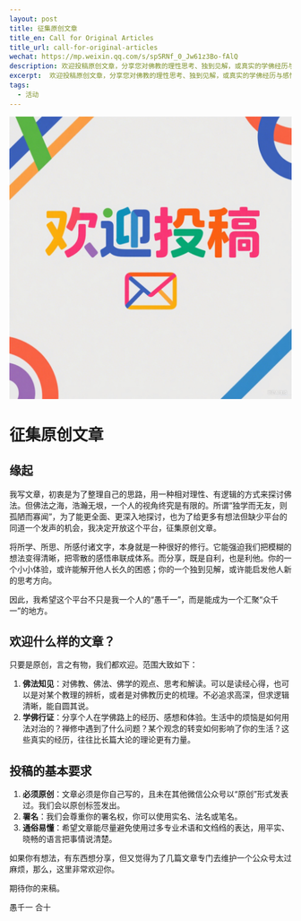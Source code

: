 ```yaml
---
layout: post
title: 征集原创文章
title_en: Call for Original Articles
title_url: call-for-original-articles
wechat: https://mp.weixin.qq.com/s/spSRNf_0_Jw61z3Bo-fAlQ
description: 欢迎投稿原创文章，分享您对佛教的理性思考、独到见解，或真实的学佛经历与感悟。
excerpt:  欢迎投稿原创文章，分享您对佛教的理性思考、独到见解，或真实的学佛经历与感悟。
tags:
  - 活动
---
```


![](../images/2025-06-27-11-49-12.png)

# 征集原创文章

## 缘起

我写文章，初衷是为了整理自己的思路，用一种相对理性、有逻辑的方式来探讨佛法。但佛法之海，浩瀚无垠，一个人的视角终究是有限的。所谓“独学而无友，则孤陋而寡闻”，为了能更全面、更深入地探讨，也为了给更多有想法但缺少平台的同道一个发声的机会，我决定开放这个平台，征集原创文章。

将所学、所思、所感付诸文字，本身就是一种很好的修行。它能强迫我们把模糊的想法变得清晰，把零散的感悟串联成体系。而分享，既是自利，也是利他。你的一个小小体验，或许能解开他人长久的困惑；你的一个独到见解，或许能启发他人新的思考方向。

因此，我希望这个平台不只是我一个人的“愚千一”，而是能成为一个汇聚“众千一”的地方。

## 欢迎什么样的文章？

只要是原创，言之有物，我们都欢迎。范围大致如下：

1.  **佛法知见**：对佛教、佛法、佛学的观点、思考和解读。可以是读经心得，也可以是对某个教理的辨析，或者是对佛教历史的梳理。不必追求高深，但求逻辑清晰，能自圆其说。
2.  **学佛行证**：分享个人在学佛路上的经历、感想和体验。生活中的烦恼是如何用法对治的？禅修中遇到了什么问题？某个观念的转变如何影响了你的生活？这些真实的经历，往往比长篇大论的理论更有力量。

## 投稿的基本要求

1.  **必须原创**：文章必须是你自己写的，且未在其他微信公众号以“原创”形式发表过。我们会以原创标签发出。
2.  **署名**：我们会尊重你的署名权，你可以使用实名、法名或笔名。
3.  **通俗易懂**：希望文章能尽量避免使用过多专业术语和文绉绉的表达，用平实、晓畅的语言把事情说清楚。

如果你有想法，有东西想分享，但又觉得为了几篇文章专门去维护一个公众号太过麻烦，那么，这里非常欢迎你。

期待你的来稿。

愚千一 合十